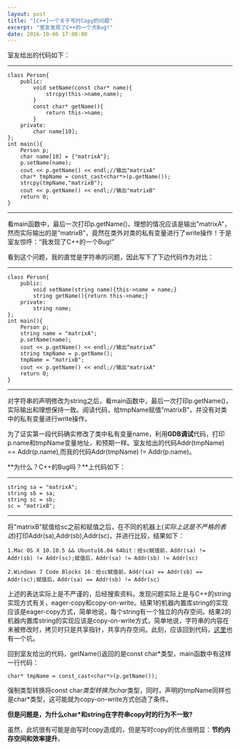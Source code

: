 ```yaml
---
layout: post
title: "[C++]一个关于写时Copy的问题"
excerpt: "室友发现了C++的一个大Bug!"
date: 2016-10-06 17:00:00
---
```


室友给出的代码如下：

***
    class Person{
        public:
            void setName(const char* name){
                strcpy(this->name,name);
            }
            const char* getName(){
                return this->name;
            }
        private:
            char name[10];
    };
    int main(){
        Person p;
        char name[10] = {"matrixA"};
        p.setName(name);
        cout << p.getName() << endl;//输出"matrixA"
        char* tmpName = const_cast<char*>(p.getName());
        strcpy(tmpName,"matrixB");
        cout << p.getName() << endl;//输出"matrixB"
        return 0;
    }

***
看main函数中，最后一次打印p.getName()，理想的情况应该是输出"matrixA"，然而实际输出的是“matrixB”，竟然在类外对类的私有变量进行了write操作！于是室友惊呼：“我发现了C++的一个Bug!”

看到这个问题，我的直觉是字符串的问题，因此写下了下边代码作为对比：

***
    class Person{
        public:
            void setName(string name){this->name = name;}
            string getName(){return this->name;}
        private:
            string name;
    };
    int main(){
        Person p;
        string name = "matrixA";
        p.setName(name);
        cout << p.getName() << endl;//输出“matrixA”
        string tmpName = p.getName();
        tmpName = "matrixB";
        cout << p.getName() << endl;//输出"matrixA"
        return 0;
    }

***

对字符串的声明修改为string之后，看main函数中，最后一次打印p.getName()，实际输出和理想保持一致。阅读代码，给tmpName赋值"matrixB"，并没有对类中的私有变量进行write操作。

为了证实第一段代码确实修改了类中私有变量name，利用**GDB调试**代码，打印p.name和tmpName变量地址，和预期一样。室友给出的代码Addr(tmpName) == Addr(p.name),而我的代码Addr(tmpName) != Addr(p.name)。

**为什么？C++的Bug吗？**上代码如下：

***
    string sa = "matrixA";
    string sb = sa;
    string sc = sb;
    sc = "matrixB";

***

将"matrixB"赋值给sc之前和赋值之后，在不同的机器上(_实际上这是不严格的表达_)打印Addr(sa),Addr(sb),Addr(sc)，并进行比较，结果如下：

    1.Mac OS X 10.10.5 && Ubuntu16.04 64bit：给sc赋值前，Addr(sa) != Addr(sb) != Addr(sc);赋值后，Addr(sa) != Addr(sb) != Addr(sc)

    2.Windows 7 Code Blocks 16：给sc赋值前，Addr(sa) == Addr(sb) == Addr(sc);赋值后，Addr(sa) == Addr(sb) != Addr(sc)

上述的表达实际上是不严谨的，后经搜索资料。发现问题实际上是与C++的string实现方式有关，eager-copy和copy-on-write。结果1的机器内置库string的实现应该是eager-copy方式，简单地说，每个string有一个独立的内存空间。结果2的机器内置库string的实现应该是copy-on-write方式，简单地说，字符串的内容在未被修改时，拷贝时只是共享指针，共享内存空间。此刻，应该回到代码，[这里](http://yanyiwu.com/work/2016/01/30/copy-on-write-stl.html)也有一个坑。

回到室友给出的代码，getName()返回的是const char*类型，main函数中有这样一行代码：

    char* tmpName = const_cast<char*>(p.getName());

强制类型转换将const char*类型转换为char*类型，同时，声明的tmpName同样也是char*类型，这可能就为copy-on-write方式创造了条件。

**但是问题是，为什么char*和string在字符串copy时的行为不一致?**

虽然，此坑很有可能是由写时copy造成的，但是写时copy的优点很明显：**节约内存空间和效率提升**。







